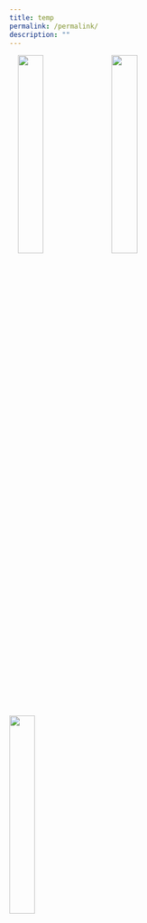 ```yaml
---
title: temp
permalink: /permalink/
description: ""
---
```

<p><a href="web"><img src="/images/chem.jpg" style="width:30%;margin-right:15px;margin-left:15px;" align = "left"></a></p>
<p><a href="web"><img src="/images/chem.jpg" style="width:30%;margin-right:15px;" align = "left"></a></p>
<p><a href="web"><img src="/images/chem.jpg" style="width:30%;margin-right:15px;" align = "left"></a></p>

<br clear="left">

|  |  |  |
|:---:|:---:|:---:|